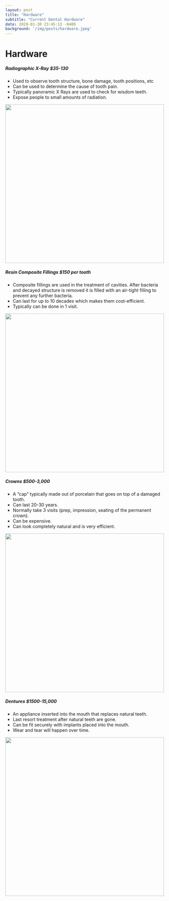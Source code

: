 ```yaml
---
layout: post
title: "Hardware"
subtitle: "Current Dental Hardware"
date: 2020-01-30 23:45:13 -0400
background: '/img/posts/hardware.jpeg'
---
```


# Hardware
##### Radiographic X-Ray $35-130
* Used to observe tooth structure, bone damage, tooth positions, etc
* Can be used to determine the cause of tooth pain.
* Typically panoramic X Rays are used to check for wisdom teeth.
* Expose people to small amounts of radiation. <br>
<img src="../../../img/posts/hardware/xray.jpg" class="img-fluid" width="500">

##### Resin Composite Fillings $150 per tooth
* Composite fillings are used in the treatment of cavities.  After bacteria and decayed structure is removed it is filled with an air-tight filling to prevent any further bacteria.
* Can last for up to 10 decades which makes them cost-efficient.
* Typically can be done in 1 visit. <br>
<img src="../../../img/posts/hardware/fillings.png" class="img-fluid" width="500">

##### Crowns $500-3,000
* A “cap” typically made out of porcelain that goes on top of a damaged tooth.
* Can last 20-30 years.
* Normally take 3 visits (prep, impression, seating of the permanent crown).
* Can be expensive.
* Can look completely natural and is very efficient. <br>
<img src="../../../img/posts/hardware/dental-crowns.jpg" class="img-fluid" width="500">

##### Dentures $1500-15,000
* An appliance inserted into the mouth that replaces natural teeth.
* Last resort treatment after natural teeth are gone.
* Can be fit securely with implants placed into the mouth.
* Wear and tear will happen over time. <br>
<img src="../../../img/posts/hardware/implant-denture.jpg" class="img-fluid" width="500">